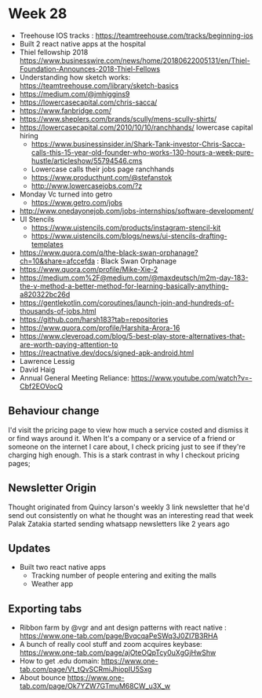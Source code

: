 # Week 28

- Treehouse IOS tracks : https://teamtreehouse.com/tracks/beginning-ios
- Built 2 react native apps at the hospital
- Thiel fellowship 2018 https://www.businesswire.com/news/home/20180622005131/en/Thiel-Foundation-Announces-2018-Thiel-Fellows
- Understanding how sketch works: https://teamtreehouse.com/library/sketch-basics
- https://medium.com/@jmhiggins9
- https://lowercasecapital.com/chris-sacca/
- https://www.fanbridge.com/
- https://www.sheplers.com/brands/scully/mens-scully-shirts/
- https://lowercasecapital.com/2010/10/10/ranchhands/ lowercase capital hiring
  - https://www.businessinsider.in/Shark-Tank-investor-Chris-Sacca-calls-this-15-year-old-founder-who-works-130-hours-a-week-pure-hustle/articleshow/55794546.cms
  - Lowercase calls their jobs page ranchhands
  - https://www.producthunt.com/@stefanstok
  - http://www.lowercasejobs.com/?z
- Monday Vc turned into getro
  - https://www.getro.com/jobs
- http://www.onedayonejob.com/jobs-internships/software-development/
- UI Stencils
  - https://www.uistencils.com/products/instagram-stencil-kit
  - https://www.uistencils.com/blogs/news/ui-stencils-drafting-templates
- https://www.quora.com/q/the-black-swan-orphanage?ch=10&share=afccefda : Black Swan Orphanage
- https://www.quora.com/profile/Mike-Xie-2
- https://medium.com%2F@medium.com/@maxdeutsch/m2m-day-183-the-v-method-a-better-method-for-learning-basically-anything-a820322bc26d
- https://gentlekotlin.com/coroutines/launch-join-and-hundreds-of-thousands-of-jobs.html
- https://github.com/harsh183?tab=repositories
- https://www.quora.com/profile/Harshita-Arora-16
- https://www.cleveroad.com/blog/5-best-play-store-alternatives-that-are-worth-paying-attention-to
- https://reactnative.dev/docs/signed-apk-android.html
- Lawrence Lessig
- David Haig
- Annual General Meeting  Reliance: https://www.youtube.com/watch?v=-Cbf2EOVocQ

## Behaviour change

I'd visit the pricing page to view how much a service costed and dismiss it or find ways around it. When It's a company or a service of a friend or someone on the internet I care about, I check pricing just to see if they're charging high enough. This is a stark contrast in why I checkout pricing pages;

## Newsletter Origin

Thought originated from Quincy larson's weekly 3 link newsletter that he'd send out consistently on what he thought was an interesting read that week
Palak Zatakia started sending whatsapp newsletters like 2 years ago

## Updates

- Built two react native apps
  - Tracking number of people entering and exiting the malls
  - Weather app

## Exporting tabs
- Ribbon farm by @vgr and ant design patterns with react native : https://www.one-tab.com/page/BvqcqaPeSWq3J0ZI7B3RHA
- A bunch of really cool stuff and zoom acquires keybase: https://www.one-tab.com/page/ajOteOQpTcy0uXgGjHwShw
- How to get .edu domain: https://www.one-tab.com/page/Vt_tQvSCRmiJhiopIU5Sxg
- About bounce https://www.one-tab.com/page/Ok7YZW7GTmuM68CW_u3X_w
